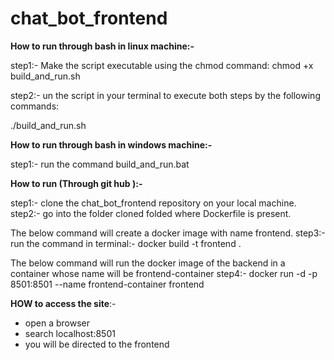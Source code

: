 # chat_bot_frontend


**How to run through bash in linux machine:-**

step1:-
Make the script executable using the chmod command:
chmod +x build_and_run.sh

step2:-
un the script in your terminal to execute both steps by the following commands:

./build_and_run.sh

**How to run through bash in windows machine:-**

step1:- run the command
build_and_run.bat



**How to run (Through git hub ):-**


step1:- clone the chat_bot_frontend repository on your local machine.
step2:- go into the folder cloned folded where Dockerfile is present.

The below command will create a docker image with name frontend.
step3:- run the command in terminal:- docker build -t frontend .


The below command will run the docker image of the backend in a container whose name will be frontend-container
step4:- docker run -d -p 8501:8501 --name frontend-container frontend



**HOW to access the site**:-

- open a browser
- search localhost:8501
- you will be directed to the frontend